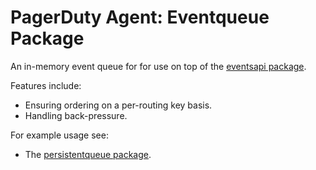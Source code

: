 # PagerDuty Agent: Eventqueue Package

An in-memory event queue for for use on top of the [eventsapi package](../pkg/eventsapi).

Features include:

- Ensuring ordering on a per-routing key basis.
- Handling back-pressure.

For example usage see:

  - The [persistentqueue package](../pkg/persistentqueue).
